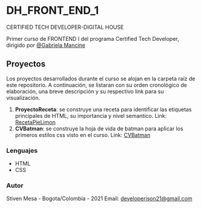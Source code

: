 # DH_FRONT_END_1
CERTIFIED TECH DEVELOPER-DIGITAL HOUSE

Primer curso de FRONTEND I del programa Certified Tech Developer, dirigido por [@Gabriela Mancine](https://github.com/gabimancini)

## Proyectos

Los proyectos desarrollados durante el curso se alojan en la carpeta raíz de este repositorio. A continuación, se listaran con su orden cronológico de elaboración, una breve descripción y su respectivo link para su visualización.
 1. **ProyectoReceta**: se construye una receta para identificar las etiquetas principales de HTML, su importancia y nivel semantico. Link: [RecetaPieLimon](https://developerjson21.github.io/DH_FRONT_END_1/Receta_Lemon_Pie) 
 2. **CVBatman**: se construye la hoja de vida de batman para aplicar los primeros estilos css visto en el curso. Link: [CVBatman](https://developerjson21.github.io/DH_FRONT_END_1/CVBatman)

### Lenguajes
 - HTML
 - CSS

### Autor
Stiven Mesa - Bogota/Colombia - 2021
Email: developerjson21@gmail.com


